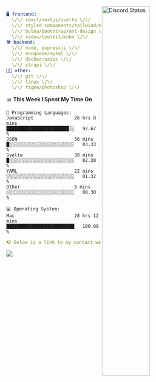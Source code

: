 
<a href="https://discord.com/users/279302975371870218" target="_blank">
    <img width="50%" align="right" alt="Discord Status" src="https://lanyard.cnrad.dev/api/279302975371870218?bg=161B22&borderRadius=5px%205px%200%200&hideTimestamp=true&idleMessage=Just%20chillin%27%20at%20the%20moment&animated=true">
</a>

```yaml
🖥️ frontend: 
  \/\/ react/nextjs/svelte \/\/
  \/\/ styled-components/tailwind/mui/
  \/\/ bulma/bootstrap/ant-design \/\/
  \/\/ redux/toolkit/mobx \/\/
🛠 backend: 
  \/\/ node, expressjs \/\/
  \/\/ mongoose/mysql \/\/
  \/\/ docker/axios \/\/
  \/\/ strapi \/\/
👨‍💻 other: 
  \/\/ git \/\/ 
  \/\/ linux \/\/
  \/\/ figma/photoshop \/\/
```
<!--START_SECTION:waka-->
📊 **This Week I Spent My Time On** 

```text
💬 Programming Languages: 
JavaScript               26 hrs 8 mins       ███████████████████████░░   92.67 % 
JSON                     56 mins             █░░░░░░░░░░░░░░░░░░░░░░░░   03.33 % 
Svelte                   38 mins             █░░░░░░░░░░░░░░░░░░░░░░░░   02.28 % 
YAML                     22 mins             ░░░░░░░░░░░░░░░░░░░░░░░░░   01.32 % 
Other                    5 mins              ░░░░░░░░░░░░░░░░░░░░░░░░░   00.30 % 

💻 Operating System: 
Mac                      28 hrs 12 mins      █████████████████████████   100.00 % 
```


<!--END_SECTION:waka-->
```yaml
📭 Below is a link to my contact website 
```
<a href="https://mxns.xyz" target="_black"> <img src="https://img.shields.io/badge/website-161B22?style=for-the-badge&logo=About.me&logoColor=white"></img> <a/>
